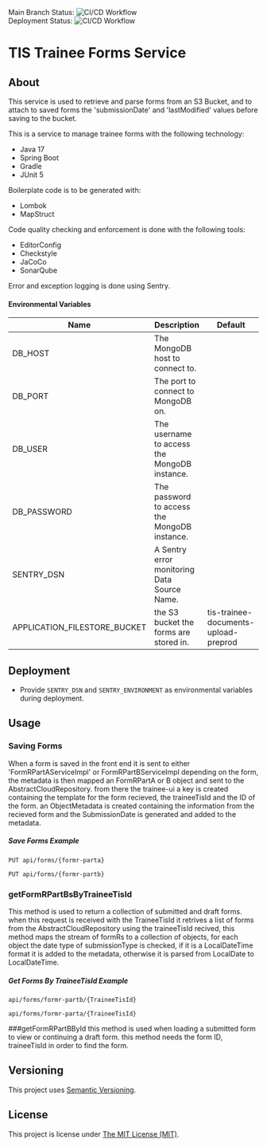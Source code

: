 Main Branch Status: ![CI/CD Workflow](https://github.com/Health-Education-England/tis-trainee-forms/workflows/CI/CD%20Workflow/badge.svg?branch=main)  
Deployment Status: ![CI/CD Workflow](https://github.com/Health-Education-England/tis-trainee-forms/workflows/CI/CD%20Workflow/badge.svg?branch=main&event=deployment_status)
# TIS Trainee Forms Service

## About

This service is used to retrieve and parse forms from an S3 Bucket, and to attach to saved forms
the 'submissionDate' and 'lastModified' values before saving to the bucket. 


This is a service to manage trainee forms with the following technology:

 - Java 17
 - Spring Boot
 - Gradle
 - JUnit 5

Boilerplate code is to be generated with:
 - Lombok
 - MapStruct

Code quality checking and enforcement is done with the following tools:
 - EditorConfig
 - Checkstyle
 - JaCoCo
 - SonarQube

Error and exception logging is done using Sentry.

#### Environmental Variables

| Name               | Description                                   | Default   |
|--------------------|-----------------------------------------------|-----------|
| DB_HOST                         | The MongoDB host to connect to.               |           |
| DB_PORT                         | The port to connect to MongoDB on.            |           |
| DB_USER                         | The username to access the MongoDB instance.  |           |
| DB_PASSWORD                     | The password to access the MongoDB instance.  |           |
| SENTRY_DSN                      | A Sentry error monitoring Data Source Name.   |           |
| APPLICATION_FILESTORE_BUCKET    | the S3 bucket the forms are stored in.        |tis-trainee-documents-upload-preprod|

## Deployment
 - Provide `SENTRY_DSN` and `SENTRY_ENVIRONMENT` as environmental variables
   during deployment.
   
## Usage
### Saving Forms
When a form is saved in the front end it is sent to either 'FormRPartAServiceImpl' or 
FormRPartBServiceImpl depending on the form, the metadata is then mapped an FormRPartA
or B object and sent to the AbstractCloudRepository.
from there the trainee-ui a key is created containing the template for the form
recieved, the traineeTisId and the ID of the form. an ObjectMetadata is created containing the 
information from the recieved form and the SubmissionDate is generated and added to the metadata.
##### Save Forms Example
```
PUT api/forms/{formr-parta}
```
```
PUT api/forms/{formr-partb}
```

### getFormRPartBsByTraineeTisId
This method is used to return a collection of submitted and draft forms. when this request is 
received with the TraineeTisId it retrives a list of forms from the AbstractCloudRepository using
the traineeTisId recived, this method maps the stream of formRs to a collection of objects, for 
each object the date type of submissionType is checked, if it is a LocalDateTime format it is added
to the metadata, otherwise it is parsed from LocalDate to LocalDateTime.

##### Get Forms By TraineeTisId Example
```
api/forms/formr-partb/{TraineeTisId}
```
```
api/forms/formr-parta/{TraineeTisId}
```

###getFormRPartBById
this method is used when loading a submitted form to view or continuing a draft form. this method 
needs the form ID, traineeTisId in order to find the form. 





## Versioning
This project uses [Semantic Versioning](semver.org).

## License
This project is license under [The MIT License (MIT)](LICENSE).
